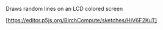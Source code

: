 Draws random lines on an LCD colored screen

[https://editor.p5js.org/BirchCompute/sketches/HIV6F2KuT]
